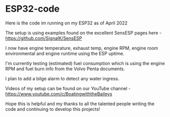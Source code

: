 # ESP32-code
Here is the code im running on my ESP32 as of April 2022

The setup is using examples found on the excellent SensESP pages here - https://github.com/SignalK/SensESP 

I now have engine temperature, exhaust temp, engine RPM, engine room environmental and engine runtime using the ESP uptime.

I'm currently testing (estimated) fuel consumption which is using the engine RPM and fuel burn info from the Volvo Penta documents. 

I plan to add a bilge alarm to detect any water ingress.

Videos of my setup can be found on our YouTube channel - https://www.youtube.com/c/BoatingwiththeBaileys

Hope this is helpful and my thanks to all the talented people writing the code and continuing to develop this projects!
